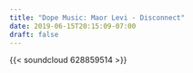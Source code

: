 ```yaml
---
title: "Dope Music: Maor Levi - Disconnect"
date: 2019-06-15T20:15:09-07:00
draft: false
---
```

{{< soundcloud 628859514 >}} 
